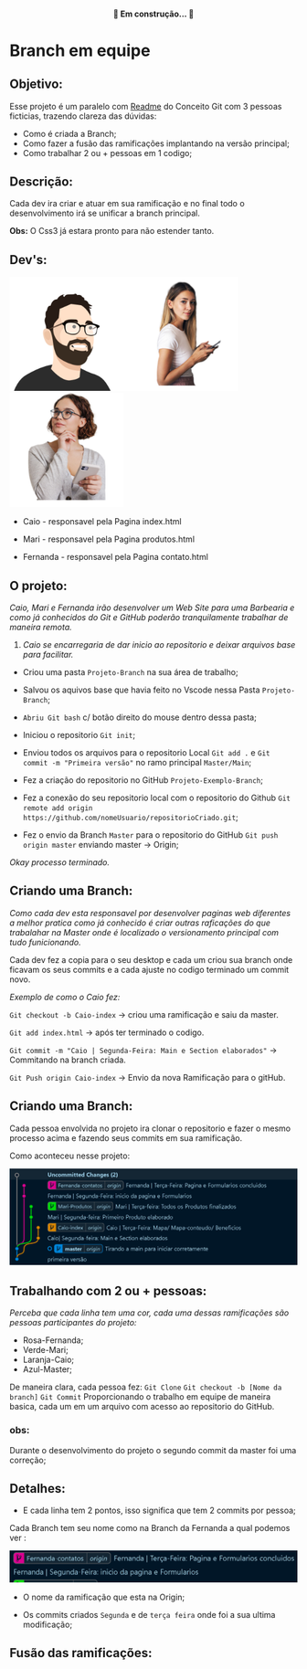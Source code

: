 <h4 align="center"> 
	🚀 Em construção...  🚧
</h4>

# Branch em equipe
## Objetivo:
Esse projeto é um paralelo com <a href="https://github.com/keelvinreis/conceitos-Git/blob/master/Readme.md">Readme</a> do Conceito Git com 3 pessoas ficticias, trazendo clareza das dúvidas:
* Como é criada a Branch;
*  Como fazer a fusão das ramificações implantando na versão principal;
* Como trabalhar 2 ou + pessoas em 1 codigo;

## Descrição:
Cada dev ira criar e atuar em sua ramificação e no final todo o desenvolvimento irá se unificar a branch principal.

**Obs:** O Css3 já estara pronto para não estender tanto.
 ## Dev's:
 
<img src="./Devs/Caio.png" width="200px"><img src="./Devs/Mari.png" width="200px"><img src="./Devs/Fernanda.png" width="200px">

* Caio - responsavel pela Pagina index.html

* Mari - responsavel pela Pagina produtos.html

 * Fernanda - responsavel pela Pagina contato.html
 
## O projeto:
 _Caio, Mari e Fernanda irão desenvolver um Web Site para uma Barbearia e como já conhecidos do Git e GitHub poderão tranquilamente trabalhar de maneira remota._

 1. *Caio se encarregaria de dar inicio ao repositorio e deixar arquivos base para facilitar.*

* Criou uma pasta `Projeto-Branch` na sua área de trabalho;

* Salvou os aquivos base que havia feito no Vscode nessa Pasta `Projeto-Branch`;

* `Abriu Git bash` c/ botão direito do mouse dentro dessa pasta;

* Iniciou o repositorio `Git init`;

* Enviou todos os arquivos para o repositorio Local `Git add .` e `Git commit -m "Primeira versão"` no ramo principal `Master/Main`;

* Fez a criação do repositorio no GitHub `Projeto-Exemplo-Branch`;

* Fez a conexão do seu repositorio local com o repositorio do Github `Git remote add origin https://github.com/nomeUsuario/repositorioCriado.git`;

* Fez o envio da Branch `Master` para o repositorio do GitHub `Git push origin master` enviando master -> Origin; 

_Okay processo terminado._

## Criando uma Branch:
_Como cada dev esta responsavel por desenvolver paginas web diferentes a melhor pratica como já conhecido é criar outras raficações do que trabalahar na Master onde é localizado o versionamento principal com tudo funicionando._

Cada dev fez a copia para o seu desktop e cada um criou sua branch onde ficavam os seus commits e a cada ajuste no codigo terminado um commit novo.

*Exemplo de como o Caio fez:*

`Git checkout -b Caio-index` -> criou uma ramificação e saiu da master.

`Git add index.html` -> após ter terminado o codigo.

`Git commit -m "Caio | Segunda-Feira: Main e Section elaborados"` -> Commitando na branch criada.

`Git Push origin Caio-index` -> Envio da nova Ramificação para o gitHub.

## Criando uma Branch:
Cada pessoa envolvida no projeto ira clonar o repositorio e fazer o mesmo processo acima e fazendo seus commits em sua ramificação.

Como aconteceu nesse projeto:
<p align="center">
<img src="img/Branch01.png">
<p>

## Trabalhando com 2 ou + pessoas:

*Perceba que cada linha tem uma cor, cada uma dessas ramificações são pessoas participantes do projeto:*
* Rosa-Fernanda;
* Verde-Mari;
* Laranja-Caio;
* Azul-Master;

De maneira clara, cada pessoa fez:
 `Git Clone` 
`Git checkout -b [Nome da branch]`
`Git Commit`
Proporcionando o trabalho em equipe de maneira basica, cada um em um arquivo com acesso ao repositorio do GitHub.

### obs:
Durante o desenvolvimento do projeto o segundo commit da master foi uma correção;

## Detalhes:
* E cada linha tem 2 pontos, isso significa que tem 2 commits por pessoa;

Cada Branch tem seu nome como na Branch da Fernanda a qual podemos ver :
<p align="center">
<img src="img/fernanda-branch02.png">
<p>

* O nome da ramificação que esta na Origin;

* Os commits criados `Segunda` e de `terça feira` onde foi a sua ultima modificação;

## Fusão das ramificações:



